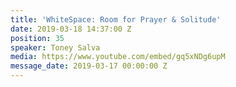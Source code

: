 ```yaml
---
title: 'WhiteSpace: Room for Prayer & Solitude'
date: 2019-03-18 14:37:00 Z
position: 35
speaker: Toney Salva
media: https://www.youtube.com/embed/gq5xNDg6upM
message_date: 2019-03-17 00:00:00 Z
---
```


